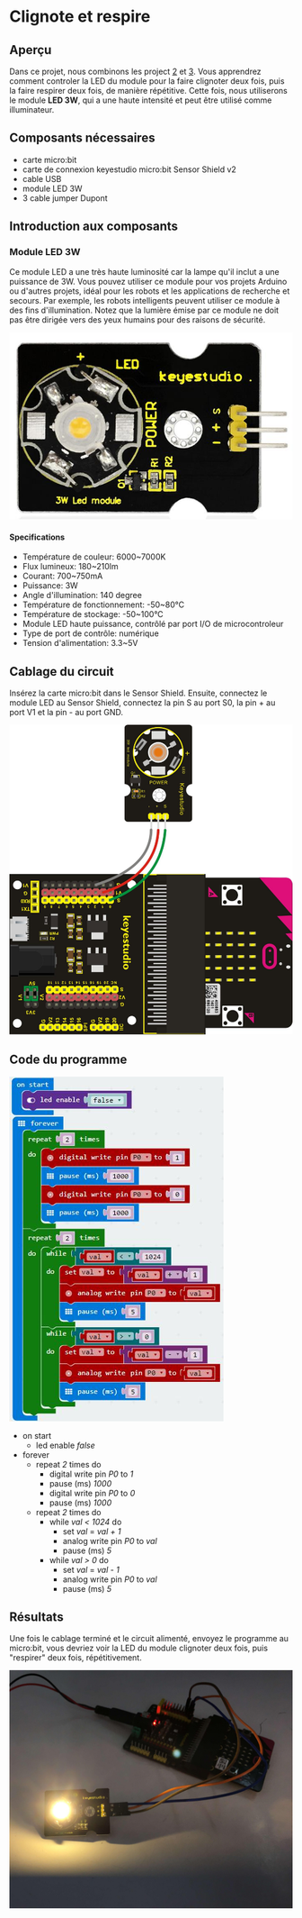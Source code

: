 # Clignote et respire

## Aperçu

Dans ce projet, nous combinons les project [2](LedBlinkProject.md) et [3](BreathProject.md). Vous apprendrez comment controler la LED du module pour la faire clignoter deux fois, puis la faire respirer deux fois, de manière répétitive. Cette fois, nous utiliserons le module **LED 3W**, qui a une haute intensité et peut être utilisé comme illuminateur.

## Composants nécessaires

- carte micro:bit
- carte de connexion keyestudio micro:bit Sensor Shield v2
- cable USB
- module LED 3W
- 3 cable jumper Dupont

## Introduction aux composants

### Module LED 3W

Ce module LED a une très haute luminosité car la lampe qu'il inclut a une puissance de 3W. Vous pouvez utiliser ce module pour vos projets Arduino ou d'autres projets, idéal pour les robots et les applications de recherche et secours. Par exemple, les robots intelligents peuvent utiliser ce module à des fins d'illumination.
Notez que la lumière émise par ce module ne doit pas être dirigée vers des yeux humains pour des raisons de sécurité.

![Module LED 3W](images/3wLedModule.png)

#### Specifications

- Température de couleur: 6000~7000K
- Flux lumineux: 180~210lm
- Courant: 700~750mA
- Puissance: 3W
- Angle d'illumination: 140 degree
- Température de fonctionnement: -50~80°C
- Température de stockage: -50~100°C
- Module LED haute puissance, contrôlé par port I/O de microcontroleur
- Type de port de contrôle: numérique
- Tension d'alimentation: 3.3~5V

## Cablage du circuit

Insérez la carte micro:bit dans le Sensor Shield.
Ensuite, connectez le module LED au Sensor Shield, connectez la pin S au port S0, la pin + au port V1 et la pin - au port GND.

![Circuit](images/BlinkAndBreathCircuit.png)

## Code du programme

![Code](images/BlinkAndBreathCode.png)

- on start
  - led enable *false*
- forever
  - repeat *2* times do
    - digital write pin *P0* to *1*
    - pause (ms) *1000*
    - digital write pin *P0* to *0*
    - pause (ms) *1000*
  - repeat *2* times do
    - while *val < 1024* do
      - set *val* = *val + 1*
      - analog write pin *P0* to *val*
      - pause (ms) *5*
    - while *val > 0* do
      - set *val* = *val - 1*
      - analog write pin *P0* to *val*
      - pause (ms) *5*

## Résultats

Une fois le cablage terminé et le circuit alimenté, envoyez le programme au micro:bit, vous devriez voir la LED du module clignoter deux fois, puis "respirer" deux fois, répétitivement.

![Résultats](images/BlinkAndBreathResult.png)
